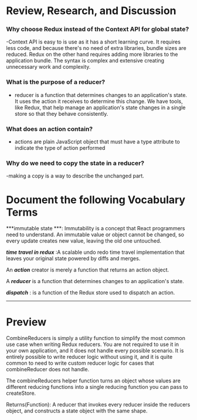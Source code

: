 # Review, Research, and Discussion


### Why choose Redux instead of the Context API for global state?

-Context API is easy to is use as it has a short learning curve. It requires less code, and because there's no need of extra libraries, bundle sizes are reduced. Redux on the other hand requires adding more libraries to the application bundle. The syntax is complex and extensive creating unnecessary work and complexity.


### What is the purpose of a reducer?

- reducer is a function that determines changes to an application's state. It uses the action it receives to determine this change. We have tools, like Redux, that help manage an application's state changes in a single store so that they behave consistently.


### What does an action contain?

- actions are plain JavaScript object that must have a type attribute to indicate the type of action performed


### Why do we need to copy the state in a reducer?

-making a copy is a way to describe the unchanged part.


# Document the following Vocabulary Terms

***immutable state ***: 
Immutability is a concept that React programmers need to understand. An immutable value or object cannot be changed, so every update creates new value, leaving the old one untouched.‏


***time travel in redux*** :A scalable undo redo time travel implementation that leaves your original state powered by diffs and merges.
 
An ***action*** creator is merely a function that returns an action object.

A ***reducer*** is a function that determines changes to an application's state.

***dispatch*** : is a function of the Redux store used to dispatch an action.

---------------------------------------------------------------------

# Preview

CombineReducers is simply a utility function to simplify the most common use case when writing Redux reducers. You are not required to use it in your own application, and it does not handle every possible scenario. It is entirely possible to write reducer logic without using it, and it is quite common to need to write custom reducer logic for cases that combineReducer does not handle.

The combineReducers helper function turns an object whose values are different reducing functions into a single reducing function you can pass to createStore.

Returns(Function): A reducer that invokes every reducer inside the reducers object, and constructs a state object with the same shape.


